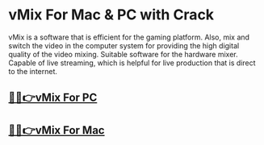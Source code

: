 # vMix For Mac & PC with Crack


vMix is a software that is efficient for the gaming platform. Also, mix and switch the video in the computer system for providing the high digital quality of the video mixing. Suitable software for the hardware mixer. Capable of live streaming, which is helpful for live production that is direct to the internet.


## [🎉🚀👉vMix For PC](https://alipc.pro/dl/)

## [🎉🚀👉vMix For Mac](https://alipc.pro/dl/)
